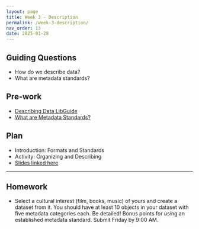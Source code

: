 ```yaml
---
layout: page
title: Week 3 - Description
permalink: /week-3-description/
nav_order: 13
date: 2025-01-28
---
```


## Guiding Questions

* How do we describe data?
* What are metadata standards?

## Pre-work

* [Describing Data LibGuide](https://guides.lib.uci.edu/datamanagement/describe)
* [What are Metadata Standards?](https://www.dcc.ac.uk/guidance/briefing-papers/standards-watch-papers/what-are-metadata-standards)

## Plan

* Introduction: Formats and Standards
* Activity: Organizing and Describing
* [Slides linked here](/resources/week-3/description.pptx)

---
## Homework

* Select a cultural interest (film, books, music) of yours and create a dataset from it. You should have at least 10 objects in your dataset with five metadata categories each. Be detailed! Bonus points for using an established metadata standard. Submit Friday by 9:00 AM.